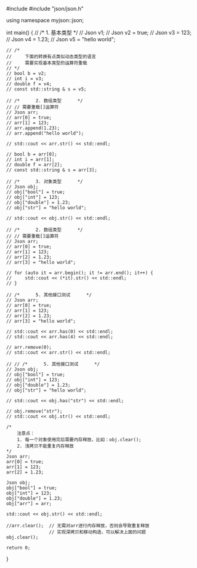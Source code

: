 #include <iostream>
#include "json/json.h"

using namespace myjson::json;

int main() {
    // /*      1. 基本类型      */
    // Json v1;
    // Json v2 = true;
    // Json v3 = 123;
    // Json v4 = 1.23;
    // Json v5 = "hello world";

    // /*
    //     下面的转换有点类似动态类型的语言
    //     需要实现基本类型的运算符重载
    // */
    // bool b = v2;
    // int i = v3;
    // double f = v4;
    // const std::string & s = v5;

    // /*      2. 数组类型      */
    // // 需要重载[]运算符
    // Json arr;
    // arr[0] = true;
    // arr[1] = 123;
    // arr.append(1.23);
    // arr.append("hello world");

    // std::cout << arr.str() << std::endl;

    // bool b = arr[0];
    // int i = arr[1];
    // double f = arr[2];
    // const std::string & s = arr[3];

    // /*      3. 对象类型      */
    // Json obj;
    // obj["bool"] = true;
    // obj["int"] = 123;
    // obj["double"] = 1.23;
    // obj["str"] = "hello world";

    // std::cout << obj.str() << std::endl;

    // /*      2. 数组类型      */
    // // 需要重载[]运算符
    // Json arr;
    // arr[0] = true;
    // arr[1] = 123;
    // arr[2] = 1.23;
    // arr[3] = "hello world";

    // for (auto it = arr.begin(); it != arr.end(); it++) {
    //     std::cout << (*it).str() << std::endl;
    // }

    // /*      5. 其他接口测试      */
    // Json arr;
    // arr[0] = true;
    // arr[1] = 123;
    // arr[2] = 1.23;
    // arr[3] = "hello world";

    // std::cout << arr.has(0) << std::endl;
    // std::cout << arr.has(4) << std::endl;

    // arr.remove(0);
    // std::cout << arr.str() << std::endl;

    // // /*      5. 其他接口测试      */
    // Json obj;
    // obj["bool"] = true;
    // obj["int"] = 123;
    // obj["double"] = 1.23;
    // obj["str"] = "hello world";

    // std::cout << obj.has("str") << std::endl;

    // obj.remove("str");
    // std::cout << obj.str() << std::endl;

    /*
        注意点：
        1. 每一个对象使用完后需要内存释放，比如：obj.clear();
        2. 浅拷贝不能重复内存释放
    */
    Json arr;
    arr[0] = true;
    arr[1] = 123;
    arr[2] = 1.23;

    Json obj;
    obj["bool"] = true;
    obj["int"] = 123;
    obj["double"] = 1.23;
    obj["arr"] = arr;

    std::cout << obj.str() << std::endl;

    //arr.clear();  // 无需对arr进行内存释放，否则会导致重复释放
                    // 实现深拷贝和移动构造，可以解决上面的问题
    obj.clear();

    return 0;
}